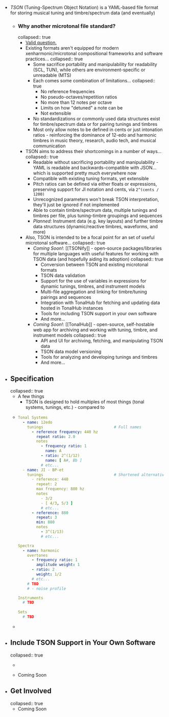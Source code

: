 - *TSON* (Tuning-Spectrum Object Notation) is a YAML-based file format for storing musical tuning and timbre/spectrum data (and eventually)
	- ### Why another microtonal file standard?
	  collapsed:: true
		- [Valid question.](https://xkcd.com/927/)
		- Existing formats aren't equipped for modern xenharmonic/microtonal compositional frameworks and software practices...
		  collapsed:: true
			- Some sacrifice portability and manipulability for readability (SCL, TUN), while others are environment-specific or unreadable (MTS)
			- Each comes some combination of limitations...
			  collapsed:: true
				- No reference frequencies
				- No pseudo-octaves/repetition ratios
				- No more than 12 notes per octave
				- Limits on how "detuned" a note can be
				- Not extensible
			- No standardizations or commonly used data structures exist for timbre/spectrum data or for pairing tunings and timbres
			- Most only allow notes to be defined in cents or just intonation ratios - reinforcing the dominance of 12-edo and harmonic timbres in music theory, research, audio tech, and musical communication
		- TSON aims to address their shortcomings in a number of ways...
		  collapsed:: true
			- Readable without sacrificing portability and manipulability - YAML is readable and backwards-compatible with JSON... which is supported pretty much everywhere now
			- Compatible with existing tuning formats, yet extensible
			- Pitch ratios can be defined via either floats or expressions, preserving support for JI notation and cents, via `2^(cents / 1200)`
			- Unrecognized parameters won't break TSON interpretation, they'll just be ignored if not implemented
			- Able to contain timbre/spectrum data, multiple tunings and timbres per file, plus tuning-timbre groupings and sequences
			- *Planned*: Instrument data (e.g. key layouts) and further timbre data structures (dynamic/reactive timbres, waveforms, and more)
		- Also, TSON is intended to be a focal point for an set of useful microtonal software...
		  collapsed:: true
			- *Coming Soon!*: [[TSONify]] - open-source packages/libraries for multiple languages with useful features for working with TSON data (and hopefully aiding its adoption)
			  collapsed:: true
				- Conversion between TSON and existing microtonal formats
				- TSON data validation
				- Support for the use of variables in expressions for dynamic tunings, timbres, and instrument models
				- Multi-file aggregation and linking for timbre/tuning pairings and sequences
				- Integration with TonalHub for fetching and updating data hosted in TonalHub instances
				- Tools for including TSON support in your own software
				- And more...
			- *Coming Soon!*: [[TonalHub]] - open-source, self-hostable web app for archiving and working with tuning, timbre, and instrument models
			  collapsed:: true
				- API and UI for archiving, fetching, and manipulating TSON data
				- TSON data model versioning
				- Tools for analyzing and developing tunings and timbres
				- And more...
- ## Specification
  collapsed:: true
	- A few things
		- TSON is designed to hold multiples of most things (tonal systems, tunings, etc.) - compared to
	- ```yaml
	  Tonal Systems
	    - name: 12edo
	      tunings								# Full names
	        - reference frequency: 440 hz
	          repeat ratio: 2.0
	          notes
	            - frequency ratio: 1
	              name: A
	            - ratio: 2^(1/12)
	              name: [ A#, Bb ]
	            # etc...
	    - name: JI - BP-et
	      tunings								# Shortened alternatives
	        - reference: 440
	          repeat: 2
	          max frequency: 880 hz
	          notes
	            - 3/2
	            - [ 4/3, 5/3 ]
	            # etc...
	        - reference: 880
	          repeat: 3
	          min: 880
	          notes
	            - 3^(1/13)
	            # etc...
	  
	  Spectra
	    - name: harmonic
	      overtones
	        - frequency ratio: 1
	          amplitude weight: 1
	        - ratio: 2
	          weight: 1/2
	        # etc...
	      # TBD
	      # - noise profile
	  
	  Instruments
	    # TBD
	    
	  Sets
	    # TBD
	  ```
	-
- ## Include TSON Support in Your Own Software
  collapsed:: true
	- ```
	- Coming Soon
- ## Get Involved
  collapsed:: true
	- Coming Soon